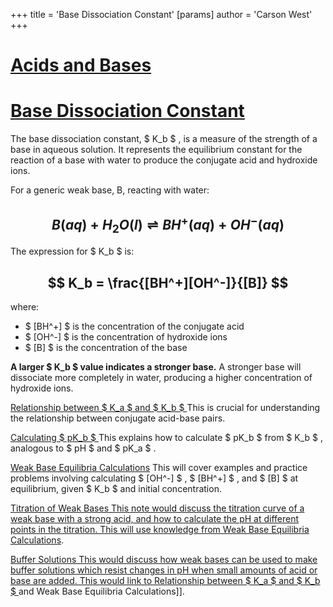 +++
 title = 'Base Dissociation Constant'
[params]
	author = 'Carson West'
+++
# [Acids and Bases](./../acids-and-bases/)
# [Base Dissociation Constant](./../base-dissociation-constant/)

The base dissociation constant,  $ K_b $ , is a measure of the strength of a base in aqueous solution.  It represents the equilibrium constant for the reaction of a base with water to produce the conjugate acid and hydroxide ions.

For a generic weak base, B, reacting with water:

##  $$ B(aq) + H_2O(l) \rightleftharpoons BH^+(aq) + OH^-(aq) $$  
The expression for  $ K_b $  is:

##  $$ K_b = \frac{[BH^+][OH^-]}{[B]} $$  
where:

*  $ [BH^+] $  is the concentration of the conjugate acid
*  $ [OH^-] $  is the concentration of hydroxide ions
*  $ [B] $  is the concentration of the base

**A larger  $ K_b $  value indicates a stronger base.**  A stronger base will dissociate more completely in water, producing a higher concentration of hydroxide ions.

[Relationship between  $ K_a $  and  $ K_b $ ](./../relationship-between--$-k_a-$--and--$-k_b-$-/)  This is crucial for understanding the relationship between conjugate acid-base pairs.

[Calculating  $ pK_b $ ](./../calculating--$-pk_b-$-/)  This explains how to calculate  $ pK_b $  from  $ K_b $ , analogous to  $ pH $  and  $ pK_a $ .

[Weak Base Equilibria Calculations](./../weak-base-equilibria-calculations/)  This will cover examples and practice problems involving calculating  $ [OH^-] $ ,  $ [BH^+] $ , and  $ [B] $  at equilibrium, given  $ K_b $  and initial concentration.

[Titration of Weak Bases  This note would discuss the titration curve of a weak base with a strong acid, and how to calculate the pH at different points in the titration.  This will use knowledge from Weak Base Equilibria Calculations](./../titration-of-weak-bases--this-note-would-discuss-the-titration-curve-of-a-weak-base-with-a-strong-acid-and-how-to-calculate-the-ph-at-different-points-in-the-titration.--this-will-use-knowledge-from-weak-base-equilibria-calculations/).

[Buffer Solutions  This would discuss how weak bases can be used to make buffer solutions which resist changes in pH when small amounts of acid or base are added. This would link to Relationship between  $ K_a $  and  $ K_b $ ](./../buffer-solutions--this-would-discuss-how-weak-bases-can-be-used-to-make-buffer-solutions-which-resist-changes-in-ph-when-small-amounts-of-acid-or-base-are-added.-this-would-link-to-relationship-between--$-k_a-$--and--$-k_b-$-/) and Weak Base Equilibria Calculations]].

